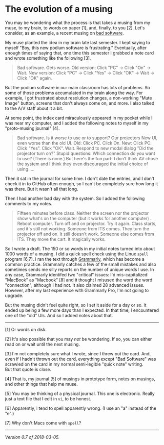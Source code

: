 The evolution of a musing
=========================

You may be wondering what the process is that takes a musing from my 
muse, to my brain, to words on paper [1], and, finally, to you [2].
Let's consider, as an example, a recent musing on [bad software](...).

My muse planted the idea in my brain late last semester.  I kept saying
to myself "Boy, this new podium software is frustrating."  Eventually,
after enough times of saying that, one time this semester I grabbed a
note card and wrote something like the following [3].

> Bad software.  Gets worse.  Old version: Click "PC" -> Click "On" ->  Wait.
New version: Click "PC" -> Click "Yes" -> Click "OK" -> Wait -> Click "OK"
again.

But the podium software in our main classroom has lots of problems.  So
some of those problems accumulated in my brain along the way.  For example,
I got frustrated about resolution changes, a non-working "Mute Image" button,
screens that don't always come on, and more.  I also talked to the A/V staff
about it a bit.

At some point, the index card miraculously appeared in my pocket while I
was near my computer, and I added the following notes to myself in my
"proto-musing journal" [4].

>  Bad software.  Is it worse to use or to support?  Our projectors
New UI, even worse than the old UI.  Old: Click PC.  Click On.
New: Click PC.  Click "Yes".  Click "OK".  Wait.  Respond to new
modal dialog "Did the projector turn on?"  Stupid questions: Which
connection do you want to use?  (There is none.)  But here's the fun
part: I don't think AV chose the system and I think they even
discouraged the initial choice of using ....

Then it sat in the journal for some time.  I don't date the entries, and
I don't check it in to GitHub often enough, so I can't be completely sure
how long it was there.  But it wasn't all that long.

Then I had another bad day with the system.  So I added the following 
comments to my notes.

> Fifteen minutes before class.  Neither the screen nor the projector
show what's on the computer (but it works for another computer) . Reboot
computer.  Turn off and on projector.  Try it again.  Class starts,
and it's still not working.  Someone from ITS comes.  They turn the
projector off and on.  It still doesn't work.  Someone else comes
from ITS.  They move the cart.  It magically works.

So I wrote a draft.  The 150 or so words in my initial notes turned
into about 1000 words of a musing.  I did a quick spell check
using the Linux `spell` program [6,7].  I ran the text through
[Grammarly](https://www.grammarly.com/), which has become a common
practice.  Grammarly catches a few of the small mistakes and also
sometimes sends me silly reports on the number of unique words I use.  In
any case, Grammarly identifed two "critical" issues: I'd mis-capitalized
"MacBook" as "Macbook" [8] and it thought I misused the word the word
"connection", although I had not.  It also claimed 28 advanced issues.
However, after my last experience with Grammarly Pro, I'm not going
to upgrade.

But the musing didn't feel quite right, so I set it aside for a day or
so.  It ended up being a few more days than I expected.  In that time,
I encountered one of the "old" UIs.  And so I added notes about that.

---

[1] Or words on disk.

[2] It's also possible that you may *not* be wondering.    If so, you can
either read on or wait until the next musing.

[3] I'm not completely sure what I wrote, since I threw out the card.
And, even if I hadn't thrown out the card, everything except "Bad Software"
was scrawled on the card in my normal semi-legible "quick note" writing.  
But that quote is close.

[4] That is, my journal [5] of musings in prototype form, notes on musings,
and other things that help me muse.

[5] You may be thinking of a physical journal.  This one is electronic.
Really just a text file that I edit in `vi`, to be honest.

[6] Apparently, I tend to spell apparently wrong.  (I use an "a" instead
of the "e".)

[7] Why don't Macs come with `spell`?

---

*Version 0.7 of 2018-03-05.*
